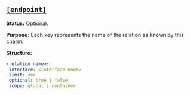 <a href="#heading--endpoint"><h2 id="heading--endpoint">`[endpoint]`</h2></a>

**Status:** Optional.

**Purpose:** Each key represents the name of the relation as known by this charm.

**Structure:**

```yaml
<relation name>:
 interface: <interface name>
 limit: <n>
 optional: true | false
 scope: global | container
```
